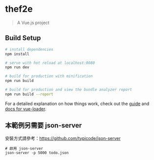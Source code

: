 # thef2e

> A Vue.js project

## Build Setup

``` bash
# install dependencies
npm install

# serve with hot reload at localhost:8080
npm run dev

# build for production with minification
npm run build

# build for production and view the bundle analyzer report
npm run build --report
```

For a detailed explanation on how things work, check out the [guide](http://vuejs-templates.github.io/webpack/) and [docs for vue-loader](http://vuejs.github.io/vue-loader).

## 本範例另需要 json-server

安裝方式請參考：https://github.com/typicode/json-server

```
# 啟用 json-server
json-server -p 5000 todo.json
```